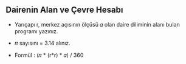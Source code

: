 ## Dairenin Alan ve Çevre Hesabı

* Yarıçapı r, merkez açısının ölçüsü 𝛼 olan daire diliminin alanı bulan programı yazınız.

* 𝜋 sayısını = 3.14 alınız.

* Formül : (𝜋 * (r*r) * 𝛼) / 360
